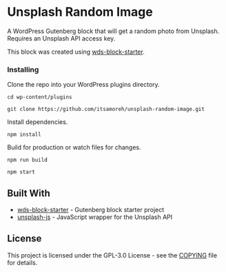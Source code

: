 # Unsplash Random Image

A WordPress Gutenberg block that will get a random photo from Unsplash. Requires an Unsplash API access key.

This block was created using [wds-block-starter](https://github.com/WebDevStudios/wds-block-starter).

### Installing

Clone the repo into your WordPress plugins directory.

```
cd wp-content/plugins

git clone https://github.com/itsamoreh/unsplash-random-image.git
```

Install dependencies.

```
npm install
```

Build for production or watch files for changes.

```
npm run build

npm start
```

## Built With

* [wds-block-starter](https://github.com/WebDevStudios/wds-block-starter) - Gutenberg block starter project
* [unsplash-js](https://github.com/unsplash/unsplash-js) - JavaScript wrapper for the Unsplash API

## License

This project is licensed under the GPL-3.0 License - see the [COPYING](COPYING) file for details.

